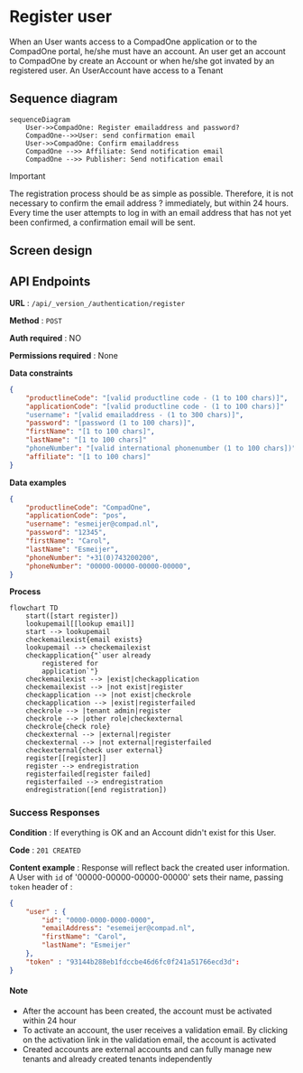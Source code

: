 # Register user
When an User wants access to a CompadOne application or to the CompadOne portal, he/she must have an account. An user get an account to CompadOne by create an Account or when he/she got invated by an registered user. An UserAccount have access to a Tenant

## Sequence diagram

```mermaid
sequenceDiagram
    User->>CompadOne: Register emailaddress and password?
    CompadOne-->>User: send confirmation email
    User->>CompadOne: Confirm emailaddress
    CompadOne -->> Affiliate: Send notification email
    CompadOne -->> Publisher: Send notification email
```

> [!IMPORTANT]  
> The registration process should be as simple as possible. Therefore, it is not necessary to confirm the email address ? immediately, but within 24 hours. Every time the user attempts to log in with an email address that has not yet been confirmed, a confirmation email will be sent.

## Screen design




## API Endpoints

**URL** : `/api/_version_/authentication/register`

**Method** : `POST`

**Auth required** : NO

**Permissions required** : None

**Data constraints**

```json
{
    "productlineCode": "[valid productline code - (1 to 100 chars)]",
    "applicationCode": "[valid productline code - (1 to 100 chars)]"
    "username": "[valid emailaddress - (1 to 300 chars)]",
    "password": "[password (1 to 100 chars)]",
    "firstName": "[1 to 100 chars]",
    "lastName": "[1 to 100 chars]"
    "phoneNumber": "[valid international phonenumber (1 to 100 chars])",
    "affiliate": "[1 to 100 chars]"
}
```



**Data examples**

```json
{
    "productlineCode": "CompadOne",
    "applicationCode": "pos",
    "username": "esmeijer@compad.nl",
    "password": "12345",
    "firstName": "Carol",
    "lastName": "Esmeijer",
    "phoneNumber": "+31(0)743200200",
    "phoneNumber": "00000-00000-00000-00000",
}
```
**Process**

```mermaid
flowchart TD
    start([start register])
    lookupemail[[lookup email]]
    start --> lookupemail
    checkemailexist{email exists}
    lookupemail --> checkemailexist
    checkapplication{"`user already
        registered for
        application`"}
    checkemailexist --> |exist|checkapplication
    checkemailexist --> |not exist|register
    checkapplication --> |not exist|checkrole
    checkapplication --> |exist|registerfailed
    checkrole --> |tenant admin|register
    checkrole --> |other role|checkexternal
    checkrole{check role}
    checkexternal --> |external|register
    checkexternal --> |not external|registerfailed
    checkexternal{check user external}
    register[[register]]
    register --> endregistration 
    registerfailed[register failed]
    registerfailed --> endregistration
    endregistration([end registration])

```

### Success Responses

**Condition** :  If everything is OK and an Account didn't exist for this User.

**Code** : `201 CREATED`

**Content example** : Response will reflect back the created user information. A
User with `id` of '00000-00000-00000-00000' sets their name, passing `token` header of :

```json
{
    "user" : {
        "id": "0000-0000-0000-0000",
        "emailAddress": "esemeijer@compad.nl",
        "firstName": "Carol",
        "lastName": "Esmeijer"        
    },
    "token" : "93144b288eb1fdccbe46d6fc0f241a51766ecd3d":
}
```
#### Note

* After the account has been created, the account must be activated within 24 hour
* To activate an account, the user receives a validation email. By clicking on the activation link in the validation email, the account is activated
* Created accounts are external accounts and can fully manage new tenants and already created tenants independently
